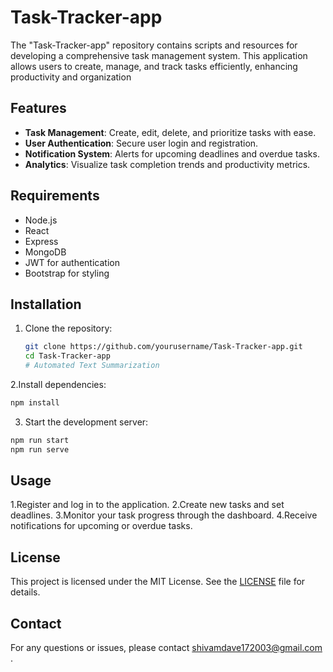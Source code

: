# Task-Tracker-app

The "Task-Tracker-app" repository contains scripts and resources for developing a comprehensive task management system. This application allows users to create, manage, and track tasks efficiently, enhancing productivity and organization

## Features

- **Task Management**: Create, edit, delete, and prioritize tasks with ease.
- **User Authentication**: Secure user login and registration.
- **Notification System**: Alerts for upcoming deadlines and overdue tasks.
- **Analytics**: Visualize task completion trends and productivity metrics.

## Requirements

- Node.js
- React
- Express
- MongoDB
- JWT for authentication
- Bootstrap for styling

## Installation

1. Clone the repository:
   ```bash
   git clone https://github.com/yourusername/Task-Tracker-app.git
   cd Task-Tracker-app
   # Automated Text Summarization

2.Install dependencies:
  ```bash
  npm install
   ```
3. Start the development server:
  ```bash
  npm run start
  npm run serve
  ```


 ## Usage
 
1.Register and log in to the application.
2.Create new tasks and set deadlines.
3.Monitor your task progress through the dashboard.
4.Receive notifications for upcoming or overdue tasks.

## License

This project is licensed under the MIT License. See the [LICENSE](LICENSE) file for details.

## Contact

For any questions or issues, please contact shivamdave172003@gmail.com .
 
   

